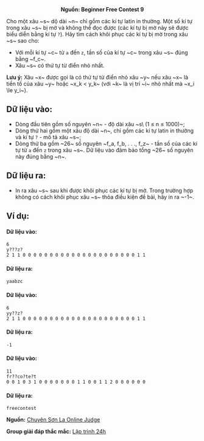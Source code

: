 **<center>Nguồn: Beginner Free Contest 9</center>**

Cho một xâu ~s~ dộ dài ~n~ chỉ gồm các kí tự latin in thường. Một số kí tự trong xâu ~s~ bị mờ và không thể đọc được (các kí tự bị mờ này sẽ được biểu diễn bằng kí tự `?`). Hãy tìm cách khôi phục các kí tự bị mờ trong xâu ~s~ sao cho:
- Với mỗi kí tự ~c~ từ `a` đến `z`, tần số của kí tự ~c~ trong xâu ~s~ đúng bằng ~f_c~.
- Xâu ~s~ có thứ tự từ điển nhỏ nhất.

**Lưu ý:** Xâu ~x~ được gọi là có thứ tự từ điển nhỏ xâu ~y~ nếu xâu ~x~ là tiền tố của xâu ~y~ hoặc ~x_k < y_k~ (với ~k~ là vị trí ~i~ nhỏ nhất mà ~x_i \le y_i~).

## Dữ liệu vào:
- Dòng đầu tiên gồm số nguyên ~n~ - độ dài xâu ~s\ (1 ≤ n ≤ 1000)~;
- Dòng thứ hai gồm một xâu độ dài ~n~, chỉ gồm các kí tự latin in thường và kí tự  `?` - mô tả xâu ~s~;
- Dòng thứ ba gồm ~26~ số nguyên ~f_a, f_b, . . ., f_z~ - tần số của các kí tự từ `a` đến `z` trong xâu ~s~. Dữ liệu vào đảm bảo tổng ~26~ số nguyên này đúng bằng ~n~.

## Dữ liệu ra:
- In ra xâu ~s~ sau khi được khôi phục các kí tự bị mờ. Trong trường hợp không có cách khôi phục xâu ~s~ thỏa điều kiện đề bài, hãy in ra ~-1~.

## Ví dụ:
#### Dữ liệu vào:
```
6
y???z?
2 1 1 0 0 0 0 0 0 0 0 0 0 0 0 0 0 0 0 0 0 0 0 0 1 1
```

#### Dữ liệu ra:
```
yaabzc
```

#### Dữ liệu vào:
```
6
yy??z?
2 1 1 0 0 0 0 0 0 0 0 0 0 0 0 0 0 0 0 0 0 0 0 0 1 1
```

#### Dữ liệu ra:
```
-1
```

#### Dữ liệu vào:
```
11
fr??co?te?t
0 0 1 0 3 1 0 0 0 0 0 0 0 1 1 0 0 1 1 2 0 0 0 0 0 0
```

#### Dữ liệu ra:
```
freecontest
```
**Nguồn:** [Chuyên Sơn La Online Judge](http://csloj.ddns.net/)

**Group giải đáp thắc mắc:** [Lập trình 24h](https://www.facebook.com/groups/1386904321519984)